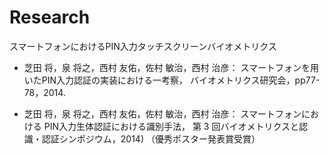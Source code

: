 # Research

スマートフォンにおけるPIN入力タッチスクリーンバイオメトリクス

- 芝田 将，泉 将之，西村 友佑，佐村 敏治，西村 治彦：
  スマートフォンを用いたPIN入力認証の実装における一考察，
  バイオメトリクス研究会，pp77-78，2014.

- 芝田 将，泉 将之，西村 友佑，佐村 敏治，西村 治彦：
  スマートフォンにおける PIN入力生体認証における識別手法，
  第 3 回バイオメトリクスと認識・認証シンポジウム，2014)
  （優秀ポスター発表賞受賞）

